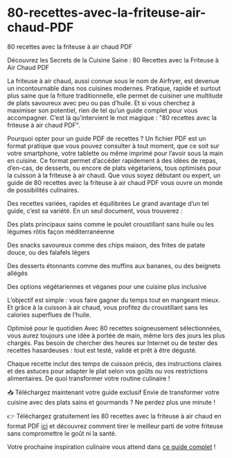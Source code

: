 # 80-recettes-avec-la-friteuse-air-chaud-PDF
80 recettes avec la friteuse à air chaud PDF

Découvrez les Secrets de la Cuisine Saine : 80 Recettes avec la Friteuse à Air Chaud PDF

La friteuse à air chaud, aussi connue sous le nom de Airfryer, est devenue un incontournable dans nos cuisines modernes. Pratique, rapide et surtout plus saine que la friture traditionnelle, elle permet de cuisiner une multitude de plats savoureux avec peu ou pas d’huile. Et si vous cherchez à maximiser son potentiel, rien de tel qu’un guide complet pour vous accompagner. C’est là qu’intervient le mot magique : "80 recettes avec la friteuse à air chaud PDF".

Pourquoi opter pour un guide PDF de recettes ?
Un fichier PDF est un format pratique que vous pouvez consulter à tout moment, que ce soit sur votre smartphone, votre tablette ou même imprimé pour l’avoir sous la main en cuisine. Ce format permet d’accéder rapidement à des idées de repas, d’en-cas, de desserts, ou encore de plats végétariens, tous optimisés pour la cuisson à la friteuse à air chaud. Que vous soyez débutant ou expert, un guide de 80 recettes avec la friteuse à air chaud PDF vous ouvre un monde de possibilités culinaires.

Des recettes variées, rapides et équilibrées
Le grand avantage d’un tel guide, c’est sa variété. En un seul document, vous trouverez :

Des plats principaux sains comme le poulet croustillant sans huile ou les légumes rôtis façon méditerranéenne

Des snacks savoureux comme des chips maison, des frites de patate douce, ou des falafels légers

Des desserts étonnants comme des muffins aux bananes, ou des beignets allégés

Des options végétariennes et véganes pour une cuisine plus inclusive

L’objectif est simple : vous faire gagner du temps tout en mangeant mieux. Et grâce à la cuisson à air chaud, vous profitez du croustillant sans les calories superflues de l’huile.

Optimisé pour le quotidien
Avec 80 recettes soigneusement sélectionnées, vous aurez toujours une idée à portée de main, même lors des jours les plus chargés. Pas besoin de chercher des heures sur Internet ou de tester des recettes hasardeuses : tout est testé, validé et prêt à être dégusté.

Chaque recette inclut des temps de cuisson précis, des instructions claires et des astuces pour adapter le plat selon vos goûts ou vos restrictions alimentaires. De quoi transformer votre routine culinaire !

📥 Téléchargez maintenant votre guide exclusif
Envie de transformer votre cuisine avec des plats sains et gourmands ? Ne perdez plus une minute !

👉 Téléchargez gratuitement les 80 recettes avec la friteuse à air chaud en format PDF [ici](https://free.chillfinds.biz/?utm_medium=e419e4d4e57d17f163ee4e72b59be1bc3350fc9a&utm_campaign=Global) et découvrez comment tirer le meilleur parti de votre friteuse sans compromettre le goût ni la santé.

Votre prochaine inspiration culinaire vous attend dans [ce guide complet](https://free.chillfinds.biz/?utm_medium=e419e4d4e57d17f163ee4e72b59be1bc3350fc9a&utm_campaign=Global) !
